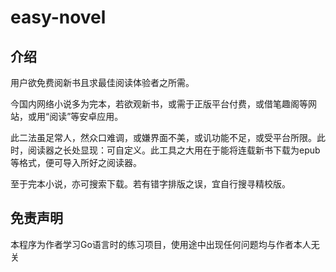 # easy-novel

## 介绍

用户欲免费阅新书且求最佳阅读体验者之所需。

今国内网络小说多为完本，若欲观新书，或需于正版平台付费，或借笔趣阁等网站，或用“阅读”等安卓应用。

此二法虽足常人，然众口难调，或嫌界面不美，或讥功能不足，或受平台所限。此时，阅读器之长处显现：可自定义。此工具之大用在于能将连载新书下载为epub等格式，便可导入所好之阅读器。

至于完本小说，亦可搜索下载。若有错字排版之误，宜自行搜寻精校版。

## 免责声明

本程序为作者学习Go语言时的练习项目，使用途中出现任何问题均与作者本人无关